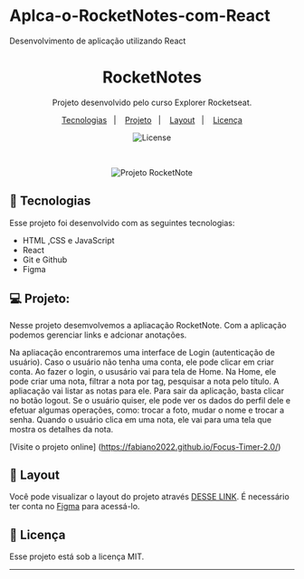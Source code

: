 # Aplca-o-RocketNotes-com-React
Desenvolvimento de aplicação utilizando React

<h1 align="center"> RocketNotes </h1>

<p align="center">
Projeto desenvolvido pelo curso Explorer Rocketseat.
</p>

<p align="center">
  <a href="#-tecnologias">Tecnologias</a>&nbsp;&nbsp;&nbsp;|&nbsp;&nbsp;&nbsp;
  <a href="#-projeto">Projeto</a>&nbsp;&nbsp;&nbsp;|&nbsp;&nbsp;&nbsp;
  <a href="#-layout">Layout</a>&nbsp;&nbsp;&nbsp;|&nbsp;&nbsp;&nbsp;
  <a href="#memo-licença">Licença</a>
</p>

<p align="center">
  <img alt="License" src="https://img.shields.io/static/v1?label=license&message=MIT&color=49AA26&labelColor=000000">
</p>

<br>

<p align="center">
  <img alt="Projeto RocketNote" src="https://raw.githubusercontent.com/gist/Fabiano2022/4f7e0c18cdb6d4bcb6ebbd07b74db278/raw/9e4fdd8650ddccd569b6b6f8f167cf7c7be31872/Projeto%20Rockenote%20com%20react.svg">
</p>

## 🚀 Tecnologias

Esse projeto foi desenvolvido com as seguintes tecnologias:

- HTML ,CSS e JavaScript
- React
- Git e Github
- Figma


## 💻 Projeto:

Nesse projeto desemvolvemos a apliacação RocketNote. Com a aplicação podemos gerenciar links e adcionar anotações. 

Na apliacação encontraremos uma interface de Login (autenticação de usuário). Caso o usuário não tenha uma conta, ele pode clicar em criar conta. Ao fazer o login, o ususário vai para tela de Home. Na Home, ele pode criar uma nota, filtrar a nota por tag, pesquisar a nota pelo título. A apliacação vai listar as notas para ele.
Para sair da aplicação, basta clicar no botão logout. Se o usuário quiser, ele pode ver os dados do perfil dele e efetuar algumas operações, como: trocar a foto, mudar o nome e trocar a senha. 
Quando o usuário clica em uma nota, ele vai para uma tela que mostra os detalhes da nota.



[Visite o projeto online] (https://fabiano2022.github.io/Focus-Timer-2.0/) 


## 🔖 Layout

Você pode visualizar o layout do projeto através [DESSE LINK](https://www.figma.com/file/OjZgU6LbYLViQlgjMSgNG1/RocketNotes-(Copy)?type=design&node-id=0-1&mode=design&t=XwPxkDSjhaUMSZTj-0). É necessário ter conta no [Figma](https://figma.com) para acessá-lo.

## :memo: Licença

Esse projeto está sob a licença MIT.

---




